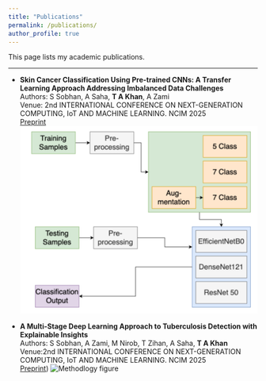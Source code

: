 ```yaml
---
title: "Publications"
permalink: /publications/
author_profile: true
---
```

This page lists my academic publications.

---

-   **Skin Cancer Classification Using Pre-trained CNNs:
A Transfer Learning Approach Addressing
Imbalanced Data Challenges**
    <br>Authors: S Sobhan, A Saha, **T A Khan**, A Zami
    <br>Venue: 2nd INTERNATIONAL CONFERENCE ON NEXT-GENERATION COMPUTING, IoT AND MACHINE LEARNING. NCIM 2025
    <br>[Preprint](https://drive.google.com/file/d/1m6aZfxvJNL0uL0-jPTJpeqXfJOI2DARp/view?usp=drive_link)
    ![Methodlogy figure](/../assets/images/ham_paper.png)
    

-   **A Multi-Stage Deep Learning Approach to
Tuberculosis Detection with Explainable Insights**
    <br>Authors: S Sobhan, A Zami, M Nirob, T Zihan, A Saha, **T A Khan**
    <br>Venue:2nd INTERNATIONAL CONFERENCE ON NEXT-GENERATION COMPUTING, IoT AND MACHINE LEARNING. NCIM 2025
    <br>[Preprint](https://drive.google.com/file/d/1YE2FVmikAM_qgXqbg3t1eK6s6yO8h73d/view?usp=drive_link))
    ![Methodlogy figure](/../main/assets/images/cxr_paper.png)

<!-- Add more publications below following the same format 

-   **[Yet Another Publication Title]**
    <br>Authors: Your Name
    <br>Venue, Year
    <br>[Link to Paper](https://example.com/link-to-another-paper) -->
